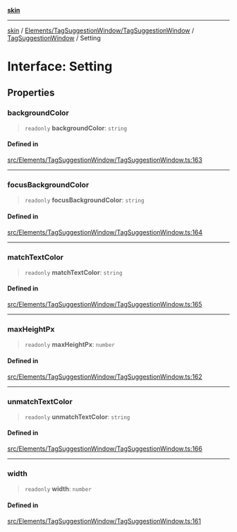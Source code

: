 [**skin**](../../../../../../README.md)

***

[skin](../../../../../../modules.md) / [Elements/TagSuggestionWindow/TagSuggestionWindow](../../../README.md) / [TagSuggestionWindow](../README.md) / Setting

# Interface: Setting

## Properties

### backgroundColor

> `readonly` **backgroundColor**: `string`

#### Defined in

[src/Elements/TagSuggestionWindow/TagSuggestionWindow.ts:163](https://github.com/sei-12/skin/blob/81c96f7bf20bc69580a253172a69c2bb254ec862/src/Elements/TagSuggestionWindow/TagSuggestionWindow.ts#L163)

***

### focusBackgroundColor

> `readonly` **focusBackgroundColor**: `string`

#### Defined in

[src/Elements/TagSuggestionWindow/TagSuggestionWindow.ts:164](https://github.com/sei-12/skin/blob/81c96f7bf20bc69580a253172a69c2bb254ec862/src/Elements/TagSuggestionWindow/TagSuggestionWindow.ts#L164)

***

### matchTextColor

> `readonly` **matchTextColor**: `string`

#### Defined in

[src/Elements/TagSuggestionWindow/TagSuggestionWindow.ts:165](https://github.com/sei-12/skin/blob/81c96f7bf20bc69580a253172a69c2bb254ec862/src/Elements/TagSuggestionWindow/TagSuggestionWindow.ts#L165)

***

### maxHeightPx

> `readonly` **maxHeightPx**: `number`

#### Defined in

[src/Elements/TagSuggestionWindow/TagSuggestionWindow.ts:162](https://github.com/sei-12/skin/blob/81c96f7bf20bc69580a253172a69c2bb254ec862/src/Elements/TagSuggestionWindow/TagSuggestionWindow.ts#L162)

***

### unmatchTextColor

> `readonly` **unmatchTextColor**: `string`

#### Defined in

[src/Elements/TagSuggestionWindow/TagSuggestionWindow.ts:166](https://github.com/sei-12/skin/blob/81c96f7bf20bc69580a253172a69c2bb254ec862/src/Elements/TagSuggestionWindow/TagSuggestionWindow.ts#L166)

***

### width

> `readonly` **width**: `number`

#### Defined in

[src/Elements/TagSuggestionWindow/TagSuggestionWindow.ts:161](https://github.com/sei-12/skin/blob/81c96f7bf20bc69580a253172a69c2bb254ec862/src/Elements/TagSuggestionWindow/TagSuggestionWindow.ts#L161)
